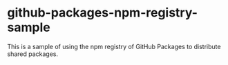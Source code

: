 # github-packages-npm-registry-sample
This is a sample of using the npm registry of GitHub Packages to distribute shared packages.
